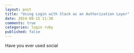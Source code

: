 ```yaml
---
layout: post
title: "Using Login with Slack as an Authorization Layer"
date: 2014-08-15 11:38
comments: true
categories: login ruby
published: false
---
```


Have you ever used social
